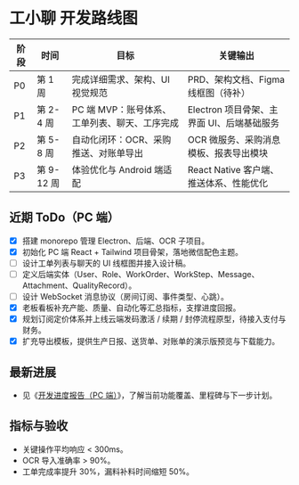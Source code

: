 # 工小聊 开发路线图

| 阶段 | 时间 | 目标 | 关键输出 |
| ---- | ---- | ---- | -------- |
| P0   | 第 1 周 | 完成详细需求、架构、UI 视觉规范 | PRD、架构文档、Figma 线框图（待补） |
| P1   | 第 2-4 周 | PC 端 MVP：账号体系、工单列表、聊天、工序完成 | Electron 项目骨架、主界面 UI、后端基础服务 |
| P2   | 第 5-8 周 | 自动化闭环：OCR、采购推送、对账单导出 | OCR 微服务、采购消息模板、报表导出模块 |
| P3   | 第 9-12 周 | 体验优化与 Android 端适配 | React Native 客户端、推送体系、性能优化 |

## 近期 ToDo（PC 端）
- [x] 搭建 monorepo 管理 Electron、后端、OCR 子项目。
- [x] 初始化 PC 端 React + Tailwind 项目骨架，落地微信配色主题。
- [ ] 设计工单列表与聊天的 UI 线框图并接入设计稿。
- [ ] 定义后端实体（User、Role、WorkOrder、WorkStep、Message、Attachment、QualityRecord）。
- [ ] 设计 WebSocket 消息协议（房间订阅、事件类型、心跳）。
- [x] 老板看板补充产能、质量、自动化等汇总指标，支撑进度回报。
- [x] 规划订阅定价体系并上线云端发码激活 / 续期 / 封停流程原型，待接入支付与财务。
- [x] 扩充导出模板，提供生产日报、送货单、对账单的演示版预览与下载能力。

## 最新进展
- 见《[开发进度报告（PC 端）](../status/progress_report.md)》，了解当前功能覆盖、里程碑与下一步计划。

## 指标与验收
- 关键操作平均响应 < 300ms。
- OCR 导入准确率 > 90%。
- 工单完成率提升 30%，漏料补料时间缩短 50%。
